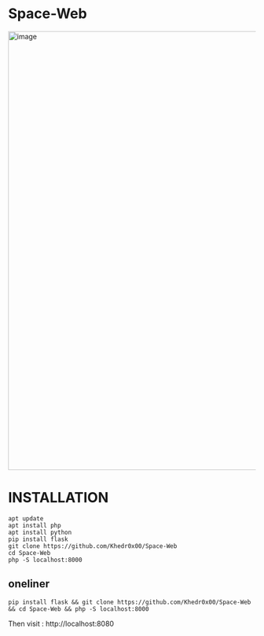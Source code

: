 # Space-Web
<img width="1264" height="893" alt="image" src="https://github.com/user-attachments/assets/f22fa54a-6a1a-4310-9c0d-c01934ce3fce" />



# INSTALLATION

```
apt update
apt install php
apt install python
pip install flask
git clone https://github.com/Khedr0x00/Space-Web
cd Space-Web
php -S localhost:8000
```

## oneliner

```
pip install flask && git clone https://github.com/Khedr0x00/Space-Web && cd Space-Web && php -S localhost:8000
```


Then visit : http://localhost:8080


